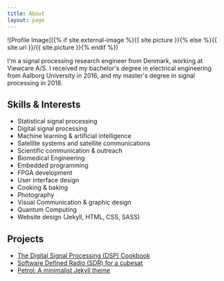 ```yaml
---
title: About
layout: page
---
```

![Profile Image]({% if site.external-image %}{{ site.picture }}{% else %}{{ site.url }}/{{ site.picture }}{% endif %})

<p>I'm a signal processing research engineer from Denmark, working at Viewcare A/S. I received my bachelor's degree in electrical engineering from Aalborg University in 2016, and my master's degree in signal processing in 2018.

<!-- research interests -->

<!-- spare time -->
<!-- aausat
cooking
photograhy -->


</p>


<h2>Skills & Interests</h2>

<ul class="skill-list">
	<li>Statistical signal processing</li>
    <li>Digital signal processing</li>
    <li>Machine learning & artificial intelligence</li>
    <li>Satellite systems and satellite communications</li>
    <li>Scientific communication & outreach</li>
    <li>Biomedical Engineering</li>
    <li>Embedded programming</li>
    <li>FPGA development</li>
    <li>User interface design</li>
    <li>Cooking & baking</li>
    <li>Photography</li>
    <li>Visual Communication & graphic design</li>
    <li>Quantum Computing</li>
    <li>Website design (Jekyll, HTML, CSS, SASS) </li>
</ul>

<h2>Projects</h2>

<ul>
	<li><a href="https://dspcookbook.github.io/">The Digital Signal Processing (DSP) Cookbook</a></li>
	<li><a href="https://github.com/aausat">Software Defined Radio (SDR) for a cubesat</a></li>
	<li><a href="https://github.com/rasgs/petrol-jekyll-theme">Petrol: A minimalist Jekyll theme</a></li>
</ul>
